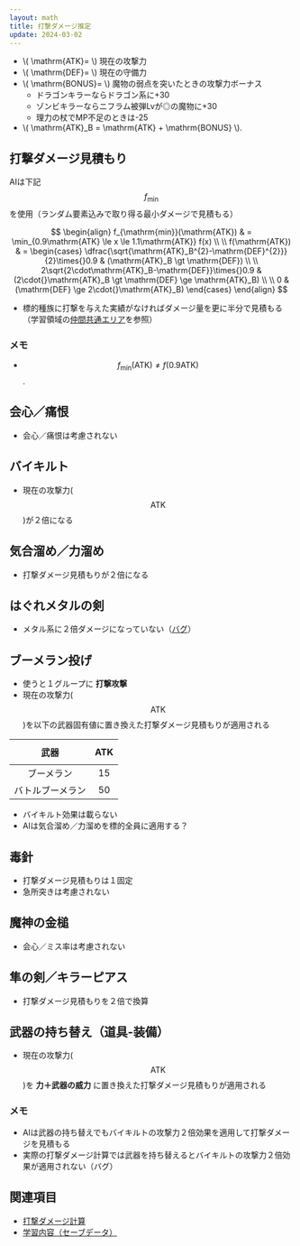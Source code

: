 ```yaml
---
layout: math
title: 打撃ダメージ推定
update: 2024-03-02
---
```


* \\( \mathrm{ATK}= \\) 現在の攻撃力
* \\( \mathrm{DEF}= \\) 現在の守備力
* \\( \mathrm{BONUS}= \\) 魔物の弱点を突いたときの攻撃力ボーナス
	* ドラゴンキラーならドラゴン系に+30
	* ゾンビキラーならニフラム被弾Lvが◎の魔物に+30
	* 理力の杖でMP不足のときは-25
* \\( \mathrm{ATK}_B = \mathrm{ATK} + \mathrm{BONUS} \\).


## 打撃ダメージ見積もり

AIは下記 $$f_{\mathrm{min}}$$ を使用（ランダム要素込みで取り得る最小ダメージで見積もる）

$$
	\begin{align}
	f_{\mathrm{min}}(\mathrm{ATK}) & = \min_{0.9\mathrm{ATK} \le x \le 1.1\mathrm{ATK}} f(x) \\ \\
	f(\mathrm{ATK}) & = \begin{cases}
		\dfrac{\sqrt{\mathrm{ATK}_B^{2}-\mathrm{DEF}^{2}}}{2}\times{}0.9	&	(\mathrm{ATK}_B \gt \mathrm{DEF}) \\ \\
		2\sqrt{2\cdot\mathrm{ATK}_B-\mathrm{DEF}}\times{}0.9				&	(2\cdot{}\mathrm{ATK}_B \gt \mathrm{DEF} \ge \mathrm{ATK}_B) \\ \\
		0																	&	(\mathrm{DEF} \ge 2\cdot{}\mathrm{ATK}_B)
	\end{cases}
	\end{align}
$$

* 標的種族に打撃を与えた実績がなければダメージ量を更に半分で見積もる（学習領域の[仲間共通エリア](ai_save.md)を参照）

### メモ

* $$f_{\mathrm{min}}(\mathrm{ATK}) \neq f(0.9\mathrm{ATK})$$.


## 会心／痛恨

* 会心／痛恨は考慮されない


## バイキルト

* 現在の攻撃力($$\mathrm{ATK}$$)が２倍になる


## 気合溜め／力溜め

* 打撃ダメージ見積もりが２倍になる


## はぐれメタルの剣

* メタル系に２倍ダメージになっていない（[バグ](bug.md#hagumetaken)）


## ブーメラン投げ

* 使うと１グループに __打撃攻撃__
* 現在の攻撃力($$\mathrm{ATK}$$)を以下の武器固有値に置き換えた打撃ダメージ見積もりが適用される

| 武器             | $$\mathrm{ATK}$$ |
|:----------------:|:---:|
| ブーメラン       |  15 |
| バトルブーメラン |  50 |

* バイキルト効果は載らない
* AIは気合溜め／力溜めを標的全員に適用する？


## 毒針

* 打撃ダメージ見積もりは１固定
* 急所突きは考慮されない


## 魔神の金槌

* 会心／ミス率は考慮されない


## 隼の剣／キラーピアス

* 打撃ダメージ見積もりを２倍で換算


## 武器の持ち替え（道具-装備）

* 現在の攻撃力($$\mathrm{ATK}$$)を __力＋武器の威力__ に置き換えた打撃ダメージ見積もりが適用される

### メモ

* AIは武器の持ち替えでもバイキルトの攻撃力２倍効果を適用して打撃ダメージを見積もる
* 実際の打撃ダメージ計算では武器を持ち替えるとバイキルトの攻撃力２倍効果が適用されない（バグ）


## 関連項目

* [打撃ダメージ計算](damage.md)
* [学習内容（セーブデータ）](ai_save.md)
